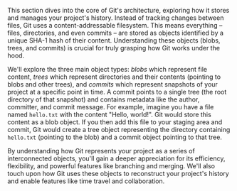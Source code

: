 This section dives into the core of Git's architecture, exploring how it stores and manages your project's history. Instead of tracking changes between files, Git uses a content-addressable filesystem. This means everything – files, directories, and even commits – are stored as objects identified by a unique SHA-1 hash of their content. Understanding these objects (blobs, trees, and commits) is crucial for truly grasping how Git works under the hood.

We'll explore the three main object types: _blobs_ which represent file content, _trees_ which represent directories and their contents (pointing to blobs and other trees), and _commits_ which represent snapshots of your project at a specific point in time. A commit points to a single tree (the root directory of that snapshot) and contains metadata like the author, committer, and commit message. For example, imagine you have a file named `hello.txt` with the content "Hello, world!". Git would store this content as a blob object. If you then add this file to your staging area and commit, Git would create a tree object representing the directory containing `hello.txt` (pointing to the blob) and a commit object pointing to that tree.

By understanding how Git represents your project as a series of interconnected objects, you'll gain a deeper appreciation for its efficiency, flexibility, and powerful features like branching and merging. We'll also touch upon how Git uses these objects to reconstruct your project's history and enable features like time travel and collaboration.